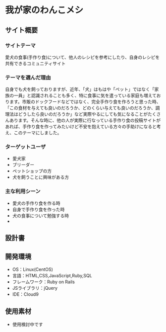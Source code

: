 # 我が家のわんこメシ

## サイト概要
### サイトテーマ
愛犬の食事(手作り食)について、他人のレシピを参考にしたり、自身のレシピを共有できるコミュニティサイト

### テーマを選んだ理由
自身でも犬を飼っておりますが、近年、「犬」はもはや「ペット」ではなく「家族の一員」と認識されることも多く、特に食事に気を遣っている家庭も増えております。市販のドックフードなどではなく、完全手作り食を作ろうと思った時、「この食材を与えても良いのだろうか、どのくらい与えても良いのだろうか、調理法はどうしたら良いのだろうか」など実際やるにしても気になることがたくさんあります。そんな時に、他の人が実際に行なっている手作り食の投稿サイトがあれば、手作り食を作ってみたいけど不安を抱えている方々の手助けになると考え、このテーマにしました。

### ターゲットユーザ
- 愛犬家
- ブリーダー
- ペットショップの方
- 犬を飼うことに興味がある方

### 主な利用シーン
- 愛犬の手作り食を作る時
- 自身で手作り食を作った時
- 犬の食事について勉強する時
- 

## 設計書


## 開発環境
- OS：Linux(CentOS)
- 言語：HTML,CSS,JavaScript,Ruby,SQL
- フレームワーク：Ruby on Rails
- JSライブラリ：jQuery
- IDE：Cloud9

## 使用素材
- 使用検討中です
